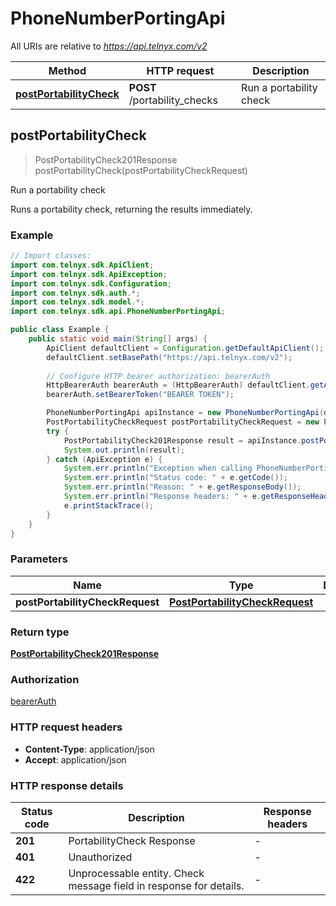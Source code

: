 # PhoneNumberPortingApi

All URIs are relative to *https://api.telnyx.com/v2*

Method | HTTP request | Description
------------- | ------------- | -------------
[**postPortabilityCheck**](PhoneNumberPortingApi.md#postPortabilityCheck) | **POST** /portability_checks | Run a portability check



## postPortabilityCheck

> PostPortabilityCheck201Response postPortabilityCheck(postPortabilityCheckRequest)

Run a portability check

Runs a portability check, returning the results immediately.

### Example

```java
// Import classes:
import com.telnyx.sdk.ApiClient;
import com.telnyx.sdk.ApiException;
import com.telnyx.sdk.Configuration;
import com.telnyx.sdk.auth.*;
import com.telnyx.sdk.model.*;
import com.telnyx.sdk.api.PhoneNumberPortingApi;

public class Example {
    public static void main(String[] args) {
        ApiClient defaultClient = Configuration.getDefaultApiClient();
        defaultClient.setBasePath("https://api.telnyx.com/v2");
        
        // Configure HTTP bearer authorization: bearerAuth
        HttpBearerAuth bearerAuth = (HttpBearerAuth) defaultClient.getAuthentication("bearerAuth");
        bearerAuth.setBearerToken("BEARER TOKEN");

        PhoneNumberPortingApi apiInstance = new PhoneNumberPortingApi(defaultClient);
        PostPortabilityCheckRequest postPortabilityCheckRequest = new PostPortabilityCheckRequest(); // PostPortabilityCheckRequest | 
        try {
            PostPortabilityCheck201Response result = apiInstance.postPortabilityCheck(postPortabilityCheckRequest);
            System.out.println(result);
        } catch (ApiException e) {
            System.err.println("Exception when calling PhoneNumberPortingApi#postPortabilityCheck");
            System.err.println("Status code: " + e.getCode());
            System.err.println("Reason: " + e.getResponseBody());
            System.err.println("Response headers: " + e.getResponseHeaders());
            e.printStackTrace();
        }
    }
}
```

### Parameters


Name | Type | Description  | Notes
------------- | ------------- | ------------- | -------------
 **postPortabilityCheckRequest** | [**PostPortabilityCheckRequest**](PostPortabilityCheckRequest.md)|  |

### Return type

[**PostPortabilityCheck201Response**](PostPortabilityCheck201Response.md)

### Authorization

[bearerAuth](../README.md#bearerAuth)

### HTTP request headers

- **Content-Type**: application/json
- **Accept**: application/json

### HTTP response details
| Status code | Description | Response headers |
|-------------|-------------|------------------|
| **201** | PortabilityCheck Response |  -  |
| **401** | Unauthorized |  -  |
| **422** | Unprocessable entity. Check message field in response for details. |  -  |


